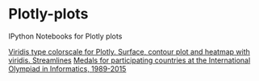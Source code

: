 # Plotly-plots
IPython Notebooks for Plotly plots


[Viridis type colorscale for Plotly. Surface, contour plot and heatmap with viridis. Streamlines](http://nbviewer.ipython.org/github/empet/Plotly-plots/blob/master/Viridis-colorscale.ipynb) 
[Medals for participating countries at the International Olympiad in Informatics, 1989-2015](http://nbviewer.ipython.org/github/empet/Plotly-plots/blob/master/IOI-Medals.ipynb)

